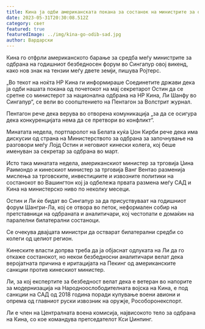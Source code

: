 ```yaml
---
title: Кина ја одби американската покана за состанок на министрите за одбрана
date: 2023-05-31T20:30:08.512Z
category: свет
featured: true
featuredImage: ../img/kina-go-odib-sad.jpg
author: Вардарски
---
```

Кина го отфрли американското барање за средба меѓу министрите за одбрана на годишниот безбедносен форум во Сингапур овој викенд, како нов знак на тензии меѓу двете земји, пишува Ројтерс.

„Во текот на ноќта НР Кина ги информираше Соединетите држави дека ја одби нашата покана од почетокот на мај секретарот Остин да се сретне со министерот за национална одбрана на НР Кина, Ли Шанфу во Сингапур“, се вели во соопштението на Пентагон за Волстрит журнал.

Пентагон рече дека верува во отворена комуникација „за да се осигура дека конкуренцијата нема да се претвори во конфликт“.

Минатата недела, портпаролот на Белата куќа Џон Кирби рече дека има дискусии од страна на Министерството за одбрана за започнување на разговори меѓу Лојд Остин и неговиот кинески колега, кој беше именуван за секретар за одбрана во март.

Исто така минатата недела, американскиот министер за трговија Џина Раимондо и кинескиот министер за трговија Ванг Вентао разменија мислења за трговските, инвестициите и извозните политики на состанокот во Вашингтон кој ја одбележа првата размена меѓу САД и Кина на министерско ниво по неколку месеци.

Остин и Ли ќе бидат во Сингапур за да присуствуваат на годишниот форум Шангри-Ла, кој се отвора во петок, неформален собир на претставници на одбраната и аналитичари, кој честопати е домаќин на паралелни билатерални состаноци.

Се очекува двајцата министри да остварат билатерални средби со колеги од целиот регион.

Кинеските власти допрва треба да ја објаснат одлуката на Ли да го откаже состанокот, но некои безбедносни аналитичари велат дека веројатната причина е иритацијата на Пекинг од американските санкции против кинескиот министер.

Ли, за кој експертите за безбедност велат дека е ветеран во напорите за модернизација на Народноослободителната војска на Кина, е под санкции на САД од 2018 година поради купување воени авиони и опрема од главниот руски извозник на оружје, Рособоронекспорт.

Ли е член на Централната воена комисија, највисокото тело за одбрана на Кина, со кое командува претседателот Кси Џинпинг.